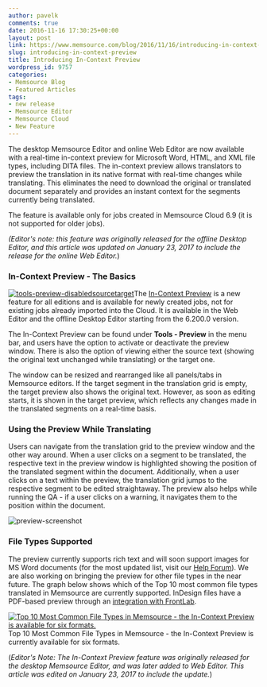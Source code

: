 ```yaml
---
author: pavelk
comments: true
date: 2016-11-16 17:30:25+00:00
layout: post
link: https://www.memsource.com/blog/2016/11/16/introducing-in-context-preview/
slug: introducing-in-context-preview
title: Introducing In-Context Preview
wordpress_id: 9757
categories:
- Memsource Blog
- Featured Articles
tags:
- new release
- Memsource Editor
- Memsource Cloud
- New Feature
---
```


The desktop Memsource Editor and online Web Editor are now available with a real-time in-context preview for Microsoft Word, HTML, and XML file types, including DITA files. The in-context preview allows translators to preview the translation in its native format with real-time changes while translating. This eliminates the need to download the original or translated document separately and provides an instant context for the segments currently being translated.<!-- more -->

The feature is available only for jobs created in Memsource Cloud 6.9 (it is not supported for older jobs).

_(Editor's note: this feature was originally released for the offline Desktop Editor, and this article was updated on January 23, 2017 to include the release for the online Web Editor._)


### In-Context Preview - The Basics


[![tools-preview-disabledsourcetarget](/wp-content/uploads/2016/11/Tools-Preview-DisabledSourceTarget-e1479307637691.jpg)](/wp-content/uploads/2016/11/Tools-Preview-DisabledSourceTarget.jpg)The [In-Context Preview](https://help.memsource.com/hc/en-us/articles/115003484932-In-Context-Preview) is a new feature for all editions and is available for newly created jobs, not for existing jobs already imported into the Cloud. It is available in the Web Editor and the offline Desktop Editor starting from the 6.200.0 version.

The In-Context Preview can be found under **Tools - Preview** in the menu bar, and users have the option to activate or deactivate the preview window. There is also the option of viewing either the source text (showing the original text unchanged while translating) or the target one.

The window can be resized and rearranged like all panels/tabs in Memsource editors. If the target segment in the translation grid is empty, the target preview also shows the original text. However, as soon as editing starts, it is shown in the target preview, which reflects any changes made in the translated segments on a real-time basis.


### Using the Preview While Translating


Users can navigate from the translation grid to the preview window and the other way around. When a user clicks on a segment to be translated, the respective text in the preview window is highlighted showing the position of the translated segment within the document. Additionally, when a user clicks on a text within the preview, the translation grid jumps to the respective segment to be edited straightaway. The preview also helps while running the QA - if a user clicks on a warning, it navigates them to the position within the document.

![preview-screenshot](/wp-content/uploads/2016/11/preview-screenshot.png)


### File Types Supported


The preview currently supports rich text and will soon support images for MS Word documents (for the most updated list, visit our [Help Forum](https://help.memsource.com/hc/en-us/articles/115003484932-In-Context-Preview)). We are also working on bringing the preview for other file types in the near future. The graph below shows which of the Top 10 most common file types translated in Memsource are currently supported. InDesign files have a PDF-based preview through an [integration with FrontLab](http://wiki.memsource.com/wiki/Memsource_Cloud_User_Manual#Integrations).

[![Top 10 Most Common File Types in Memsource - the In-Context Preview is available for six formats.](/wp-content/uploads/2016/11/Top-10-formats-preview-available-1-2.png)](/wp-content/uploads/2016/11/Top-10-formats-preview-available-1-2.png) Top 10 Most Common File Types in Memsource - the In-Context Preview is currently available for six formats.



(_Editor's Note: The In-Context Preview feature was originally released for the desktop Memsource Editor, and was later added to Web Editor. This article was edited on January 23, 2017 to include the update._)
